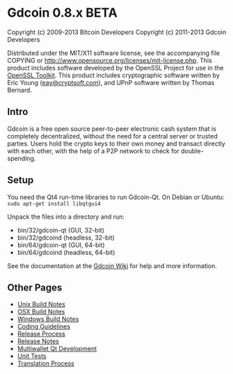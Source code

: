 Gdcoin 0.8.x BETA
====================

Copyright (c) 2009-2013 Bitcoin Developers
Copyright (c) 2011-2013 Gdcoin Developers

Distributed under the MIT/X11 software license, see the accompanying
file COPYING or http://www.opensource.org/licenses/mit-license.php.
This product includes software developed by the OpenSSL Project for use in the [OpenSSL Toolkit](http://www.openssl.org/). This product includes
cryptographic software written by Eric Young ([eay@cryptsoft.com](mailto:eay@cryptsoft.com)), and UPnP software written by Thomas Bernard.


Intro
---------------------
Gdcoin is a free open source peer-to-peer electronic cash system that is
completely decentralized, without the need for a central server or trusted
parties.  Users hold the crypto keys to their own money and transact directly
with each other, with the help of a P2P network to check for double-spending.


Setup
---------------------
You need the Qt4 run-time libraries to run Gdcoin-Qt. On Debian or Ubuntu:
	`sudo apt-get install libqtgui4`

Unpack the files into a directory and run:

- bin/32/gdcoin-qt (GUI, 32-bit)
- bin/32/gdcoind (headless, 32-bit)
- bin/64/gdcoin-qt (GUI, 64-bit)
- bin/64/gdcoind (headless, 64-bit)

See the documentation at the [Gdcoin Wiki](http://gdcoin.info)
for help and more information.


Other Pages
---------------------
- [Unix Build Notes](build-unix.md)
- [OSX Build Notes](build-osx.md)
- [Windows Build Notes](build-msw.md)
- [Coding Guidelines](coding.md)
- [Release Process](release-process.md)
- [Release Notes](release-notes.md)
- [Multiwallet Qt Development](multiwallet-qt.md)
- [Unit Tests](unit-tests.md)
- [Translation Process](translation_process.md)
